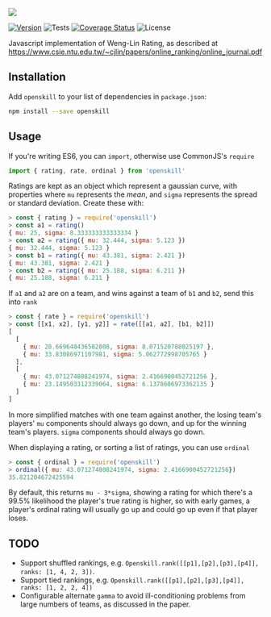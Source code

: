 ![](https://philihp.com/openskill.js/logo.png)

[![Version](https://img.shields.io/npm/v/openskill)](https://www.npmjs.com/package/openskill)
![Tests](https://github.com/philihp/openskill.js/workflows/tests/badge.svg)
[![Coverage Status](https://coveralls.io/repos/github/philihp/openskill.js/badge.svg?branch=master&force=reload)](https://coveralls.io/github/philihp/openskill.js?branch=master)
![License](https://img.shields.io/npm/l/openskill)

Javascript implementation of Weng-Lin Rating, as described at https://www.csie.ntu.edu.tw/~cjlin/papers/online_ranking/online_journal.pdf

## Installation

Add `openskill` to your list of dependencies in `package.json`:

```bash
npm install --save openskill
```

## Usage

If you're writing ES6, you can `import`, otherwise use CommonJS's `require`

```js
import { rating, rate, ordinal } from 'openskill'
```

Ratings are kept as an object which represent a gaussian curve, with properties where `mu` represents the _mean_, and `sigma` represents the spread or standard deviation. Create these with:

```js
> const { rating } = require('openskill')
> const a1 = rating()
{ mu: 25, sigma: 8.333333333333334 }
> const a2 = rating({ mu: 32.444, sigma: 5.123 })
{ mu: 32.444, sigma: 5.123 }
> const b1 = rating({ mu: 43.381, sigma: 2.421 })
{ mu: 43.381, sigma: 2.421 }
> const b2 = rating({ mu: 25.188, sigma: 6.211 })
{ mu: 25.188, sigma: 6.211 }
```

If `a1` and `a2` are on a team, and wins against a team of `b1` and `b2`, send this into `rank`

```js
> const { rate } = require('openskill')
> const [[x1, x2], [y1, y2]] = rate([[a1, a2], [b1, b2]])
[
  [
    { mu: 28.669648436582808, sigma: 8.071520788025197 },
    { mu: 33.83086971107981, sigma: 5.062772998705765 }
  ],
  [
    { mu: 43.071274808241974, sigma: 2.4166900452721256 },
    { mu: 23.149503312339064, sigma: 6.1378606973362135 }
  ]
]
```

In more simplified matches with one team against another, the losing team's players' `mu` components should always go down, and up for the winning team's players. `sigma` components should always go down.

When displaying a rating, or sorting a list of ratings, you can use `ordinal`

```js
> const { ordinal } = require('openskill')
> ordinal({ mu: 43.071274808241974, sigma: 2.4166900452721256})
35.821204672425594
```

By default, this returns `mu - 3*sigma`, showing a rating for which there's a 99.5% likelihood the player's true rating is higher, so with early games, a player's ordinal rating will usually go up and could go up even if that player loses.

## TODO

- Support shuffled rankings, e.g. `Openskill.rank([[p1],[p2],[p3],[p4]], ranks: [1, 4, 2, 3])`.
- Support tied rankings, e.g. `Openskill.rank([[p1],[p2],[p3],[p4]], ranks: [1, 2, 2, 4])`
- Configurable alternate `gamma` to avoid ill-conditioning problems from large numbers of teams, as discussed in the paper.
